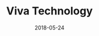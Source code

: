---
date: 2018-05-24
title: Viva Technology
description: Viva Technology, or VivaTech, is an annual technology conference, dedicated to innovation and startups.
image: /images/events/viva-technology.jpg
websiteURL: https://vivatechnology.com
address: Paris Expo Porte de Versailles
booth: K23-004

endDate: 2018-05-26
---